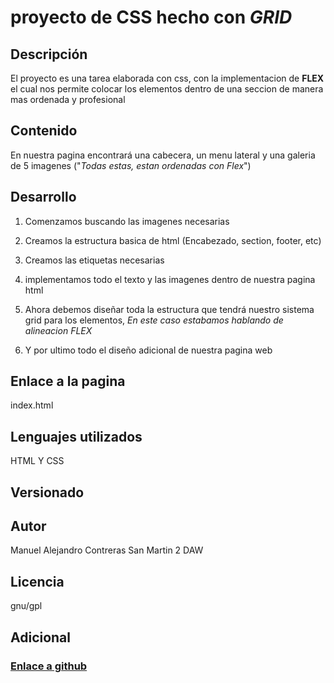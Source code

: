 # proyecto de CSS hecho con *GRID* 

## Descripción

   El proyecto es una tarea elaborada con css, con la implementacion de 
    **FLEX** el cual nos permite colocar los elementos dentro de una seccion de manera mas ordenada y profesional

## Contenido

En nuestra pagina encontrará una cabecera, un menu lateral y una galeria de 5 imagenes ("*Todas estas, estan ordenadas con Flex*")

## Desarrollo

1. Comenzamos buscando las imagenes necesarias

2. Creamos la estructura basica de html (Encabezado, section, footer, etc)

3. Creamos las etiquetas necesarias 

4. implementamos todo el texto y las imagenes dentro de nuestra pagina html

5. Ahora debemos diseñar toda la estructura que tendrá nuestro sistema grid para los elementos, *En este caso estabamos hablando de alineacion FLEX*

6. Y por ultimo todo el diseño adicional de nuestra pagina web 

## Enlace a la pagina

index.html

## Lenguajes utilizados

HTML Y CSS

## Versionado



## Autor

Manuel Alejandro Contreras San Martin 2 DAW

## Licencia

gnu/gpl

## Adicional

### [Enlace a github](https://github.com/manuelcontreras02/Respositorios-DISE-O-CON-README)
